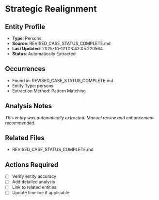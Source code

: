 # Strategic Realignment

## Entity Profile
- **Type**: Persons
- **Source**: REVISED_CASE_STATUS_COMPLETE.md
- **Last Updated**: 2025-10-12T03:42:05.220564
- **Status**: Automatically Extracted

## Occurrences
- Found in: REVISED_CASE_STATUS_COMPLETE.md
- Entity Type: persons
- Extraction Method: Pattern Matching

## Analysis Notes
*This entity was automatically extracted. Manual review and enhancement recommended.*

## Related Files
- REVISED_CASE_STATUS_COMPLETE.md

## Actions Required
- [ ] Verify entity accuracy
- [ ] Add detailed analysis
- [ ] Link to related entities
- [ ] Update timeline if applicable
